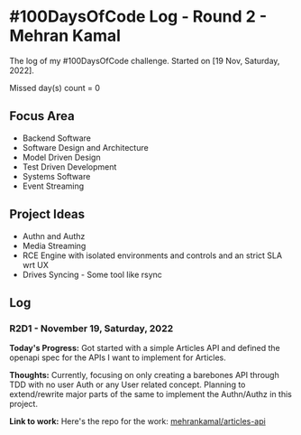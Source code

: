 
# #100DaysOfCode Log - Round 2 - Mehran Kamal

The log of my #100DaysOfCode challenge. Started on [19 Nov, Saturday, 2022].

Missed day(s) count = 0

## Focus Area

- Backend Software
- Software Design and Architecture
- Model Driven Design
- Test Driven Development
- Systems Software
- Event Streaming

## Project Ideas

- Authn and Authz
- Media Streaming
- RCE Engine with isolated environments and controls and an strict SLA wrt UX
- Drives Syncing - Some tool like rsync

## Log

### R2D1 - November 19, Saturday, 2022

**Today's Progress:** Got started with a simple Articles API and defined the openapi spec for the APIs I want to implement for Articles.

**Thoughts:** Currently, focusing on only creating a barebones API through TDD with no user Auth or any User related concept. Planning to extend/rewrite major parts of the same to implement the Authn/Authz in this project.

**Link to work:** Here's the repo for the work: [mehrankamal/articles-api](https://github.com/mehrankamal/articles-api)
